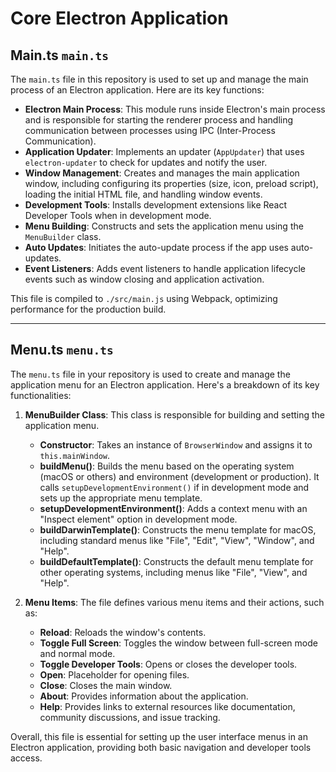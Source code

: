 # Core Electron Application

## Main.ts `main.ts`
The `main.ts` file in this repository is used to set up and manage the main process of an Electron application. Here are its key functions:

- **Electron Main Process**: This module runs inside Electron's main process and is responsible for starting the renderer process and handling communication between processes using IPC (Inter-Process Communication).
- **Application Updater**: Implements an updater (`AppUpdater`) that uses `electron-updater` to check for updates and notify the user.
- **Window Management**: Creates and manages the main application window, including configuring its properties (size, icon, preload script), loading the initial HTML file, and handling window events.
- **Development Tools**: Installs development extensions like React Developer Tools when in development mode.
- **Menu Building**: Constructs and sets the application menu using the `MenuBuilder` class.
- **Auto Updates**: Initiates the auto-update process if the app uses auto-updates.
- **Event Listeners**: Adds event listeners to handle application lifecycle events such as window closing and application activation.

This file is compiled to `./src/main.js` using Webpack, optimizing performance for the production build.

---

## Menu.ts `menu.ts`
The `menu.ts` file in your repository is used to create and manage the application menu for an Electron application. Here's a breakdown of its key functionalities:

1. **MenuBuilder Class**: This class is responsible for building and setting the application menu.
    - **Constructor**: Takes an instance of `BrowserWindow` and assigns it to `this.mainWindow`.
    - **buildMenu()**: Builds the menu based on the operating system (macOS or others) and environment (development or production). It calls `setupDevelopmentEnvironment()` if in development mode and sets up the appropriate menu template.
    - **setupDevelopmentEnvironment()**: Adds a context menu with an "Inspect element" option in development mode.
    - **buildDarwinTemplate()**: Constructs the menu template for macOS, including standard menus like "File", "Edit", "View", "Window", and "Help".
    - **buildDefaultTemplate()**: Constructs the default menu template for other operating systems, including menus like "File", "View", and "Help".

2. **Menu Items**: The file defines various menu items and their actions, such as:
    - **Reload**: Reloads the window's contents.
    - **Toggle Full Screen**: Toggles the window between full-screen mode and normal mode.
    - **Toggle Developer Tools**: Opens or closes the developer tools.
    - **Open**: Placeholder for opening files.
    - **Close**: Closes the main window.
    - **About**: Provides information about the application.
    - **Help**: Provides links to external resources like documentation, community discussions, and issue tracking.

Overall, this file is essential for setting up the user interface menus in an Electron application, providing both basic navigation and developer tools access.